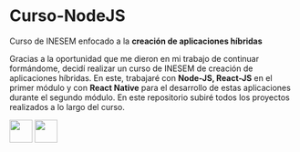 # Curso-NodeJS
Curso de INESEM enfocado a la <strong>creación de aplicaciones híbridas</strong>

Gracias a la oportunidad que me dieron en mi trabajo de continuar formándome, decidí realizar un curso de INESEM de creación de aplicaciones híbridas. En este, trabajaré con <strong>Node-JS, React-JS</strong> en el primer módulo y con <strong>React Native</strong> para el desarrollo de estas aplicaciones durante el segundo módulo. 
En este repositorio subiré todos los proyectos realizados a lo largo del curso.

<p align="left">
<img src="https://cdn.jsdelivr.net/gh/devicons/devicon/icons/nodejs/nodejs-original.svg" width="40" height="40"/>
<img src="https://cdn.jsdelivr.net/gh/devicons/devicon/icons/react/react-original.svg" width="40" height="40"/>
</p>
